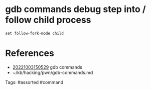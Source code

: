 # gdb commands debug step into / follow child process
```
set follow-fork-mode child
```

# References
- [20221003150529](/zet/20221003150529/README.md) gdb commands
- ~/kb/hacking/pwn/gdb-commands.md

Tags:
    #assorted #command
